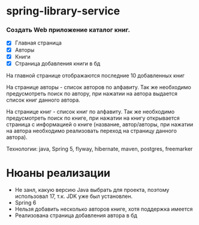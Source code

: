 # spring-library-service

### Создать Web приложение каталог книг.
- [x] Главная страница
- [x] Авторы
- [x] Книги
- [x] Страница добавления книги в бд

На главной странице отображаются последние 10 добавленных книг

На странице авторы - список авторов по алфавиту.
Так же необходимо предусмотреть поиск по автору, при нажатии на автора выдается список книг данного автора.

На странице книг - список книг по алфавиту. 
Так же необходимо предусмотреть поиск по книге, при нажатии на книгу открывается страница с информацией о книге (название, автор/авторы, при нажатии на автора необходимо реализовать переход на страницу данного автора).

Технологии: java, Spring 5, flyway, hibernate, maven, postgres, freemarker

# Нюаны реализации

- Не занл, какую версию Java выбрать для проекта, поэтому использовал 17, т.к. JDK уже был установлен.
- Spring 6
- Нельзя добавить несколько авторов книге, хотя поддержка имеется
- Реализована страница добавления автора в бд
